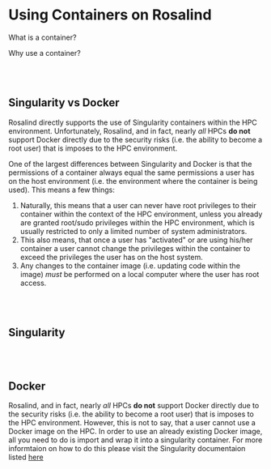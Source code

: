 # Using Containers on Rosalind

What is a container?

Why use a container?

<div class="paragraph"><p><br>
<br></p></div>

## Singularity vs Docker
Rosalind directly supports the use of Singularity containers within the HPC environment.  Unfortunately, Rosalind, and in fact, nearly *all* HPCs **do not** support Docker directly due to the security risks (i.e. the ability to become a root user) that is imposes to the HPC environment.

One of the largest differences between Singularity and Docker is that the permissions of a container always equal the same permissions a user has on the host environment (i.e. the environment where the container is being used).  This means a few things:  
1.  Naturally, this means that a user can never have root privileges to their container within the context of the HPC environment, unless you already are granted root/sudo privileges within the HPC environment, which is usually restricted to only a limited number of system administrators.  
2.  This also means, that once a user has "activated" or are using his/her container a user cannot change the privileges within the container to exceed the privileges the user has on the host system.  
3.  Any changes to the container image (i.e. updating code within the image)  *must* be performed on a local computer where the user has root access.


<div class="paragraph"><p><br>
<br></p></div>

## Singularity


<div class="paragraph"><p><br>
<br></p></div>

## Docker

Rosalind, and in fact, nearly *all* HPCs **do not** support Docker directly due to the security risks (i.e. the ability to become a root user) that is imposes to the HPC environment.  However, this is not to say, that a user cannot use a Docker image on the HPC.  In order to use an already existing Docker image, all you need to do is import and wrap it into a singularity container.  For more informtaion on how to do this please visit the Singularity documentaion listed [here](http://singularity.lbl.gov/docs-docker)
